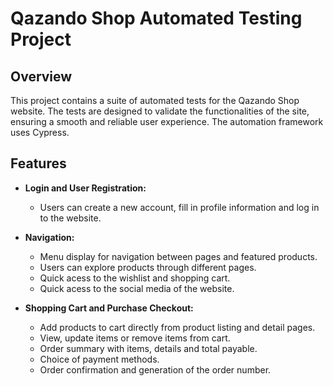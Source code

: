 # Qazando Shop Automated Testing Project

## Overview
This project contains a suite of automated tests for the Qazando Shop website. The tests are designed to validate the functionalities of the site, ensuring a smooth and reliable user experience. The automation framework uses Cypress.

## Features
- **Login and User Registration:**
  - Users can create a new account, fill in profile information and log in to the website.

- **Navigation:**
  - Menu display for navigation between pages and featured products.
  - Users can explore products through different pages.
  - Quick acess to the wishlist and shopping cart.
  - Quick acess to the social media of the website.

- **Shopping Cart and Purchase Checkout:**
  - Add products to cart directly from product listing and detail pages.
  - View, update items or remove items from cart.
  - Order summary with items, details and total payable.
  - Choice of payment methods.
  - Order confirmation and generation of the order number.
